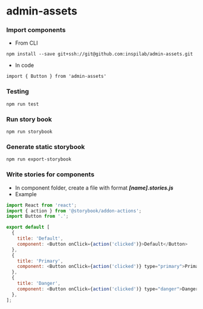 # admin-assets

### Import components
- From CLI
```
npm install --save git+ssh://git@github.com:inspilab/admin-assets.git
```
- In code
```
import { Button } from 'admin-assets'
```

### Testing
```
npm run test
```

### Run story book
```
npm run storybook
```

### Generate static storybook
```
npm run export-storybook
```

### Write stories for components
- In component folder, create a file with format ***[name].stories.js***
- Example
```js
import React from 'react';
import { action } from '@storybook/addon-actions';
import Button from '.';

export default [
  {
    title: 'Default',
    component: <Button onClick={action('clicked')}>Default</Button>
  },
  {
    title: 'Primary',
    component: <Button onClick={action('clicked')} type="primary">Primary</Button>
  },
  {
    title: 'Danger',
    component: <Button onClick={action('clicked')} type="danger">Danger</Button>
  },
];

```
